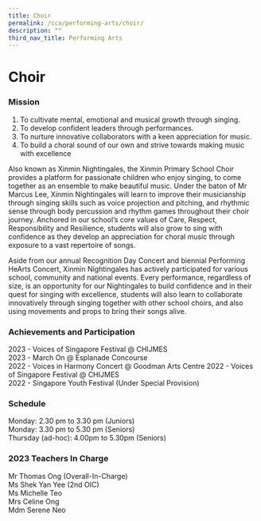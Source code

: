 ```yaml
---
title: Choir
permalink: /cca/performing-arts/choir/
description: ""
third_nav_title: Performing Arts
---
```

# **Choir**
### Mission  

1) To cultivate mental, emotional and musical growth through singing.
2) To develop confident leaders through performances.
3) To nurture innovative collaborators with a keen appreciation for music.
4) To build a choral sound of our own and strive towards making music with excellence


Also known as Xinmin Nightingales, the Xinmin Primary School Choir provides a platform for passionate children who enjoy singing, to come together as an ensemble to make beautiful music. Under the baton of Mr Marcus Lee, Xinmin Nightingales will learn to improve their musicianship through singing skills such as voice projection and pitching, and rhythmic sense through body percussion and rhythm games throughout their choir journey. Anchored in our school’s core values of Care, Respect, Responsibility and Resilience, students will also grow to sing with confidence as they develop an appreciation for choral music through exposure to a vast repertoire of songs. 

Aside from our annual Recognition Day Concert and biennial Performing HeArts Concert, Xinmin Nightingales has actively participated for various school, community and national events. Every performance, regardless of size, is an opportunity for our Nightingales to build confidence and in their quest for singing with excellence, students will also learn to collaborate innovatively through singing together with other school choirs, and also using movements and props to bring their songs alive.

### Achievements and Participation 

2023 - Voices of Singapore Festival @ CHIJMES  
2023 - March On @ Esplanade Concourse   
2022 - Voices in Harmony Concert @ Goodman Arts Centre
2022 - Voices of Singapore Festival @ CHIJMES   
2022 - Singapore Youth Festival (Under Special Provision)

### Schedule
Monday: 2.30 pm to 3.30 pm (Juniors)   
Monday: 3.30 pm to 5.30 pm (Seniors)  
Thursday (ad-hoc): 4.00pm to 5.30pm (Seniors)


### 2023 Teachers In Charge
Mr Thomas Ong (Overall-In-Charge)  
Ms Shek Yan Yee (2nd OIC)  
Ms Michelle Teo  
Mrs Celine Ong  
Mdm Serene Neo
